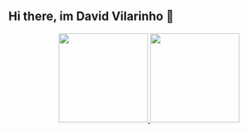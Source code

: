 ## Hi there, im David Vilarinho 👋

<div align="center">
  <a href="https://github.com/vilarinho23">
  <img height="160em" src="https://github-readme-stats.vercel.app/api?username=vilarinho23&show_icons=true&theme=dark&include_all_commits=true&count_private=true"/> 
  <img height="160em" src="https://github-readme-stats.vercel.app/api/top-langs/?username=vilarinho23&layout=compact&langs_count=7&theme=dark"/>
</div>
